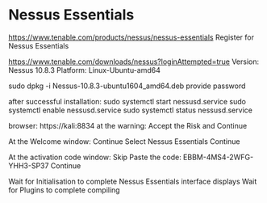 # Nessus Essentials

https://www.tenable.com/products/nessus/nessus-essentials
Register for Nessus Essentials

https://www.tenable.com/downloads/nessus?loginAttempted=true
Version: Nessus 10.8.3
Platform: Linux-Ubuntu-amd64

sudo dpkg -i Nessus-10.8.3-ubuntu1604_amd64.deb
provide password

after successful installation:
sudo systemctl start nessusd.service
sudo systemctl enable nessusd.service
sudo systemctl status nessusd.service

browser:
https://kali:8834
at the warning:
Accept the Risk and Continue

At the Welcome window:
Continue
Select Nessus Essentials
Continue

At the activation code window:
Skip
Paste the code: EBBM-4MS4-2WFG-YHH3-SP37
Continue

Wait for Initialisation to complete
Nessus Essentials interface displays
Wait for Plugins to complete compiling
